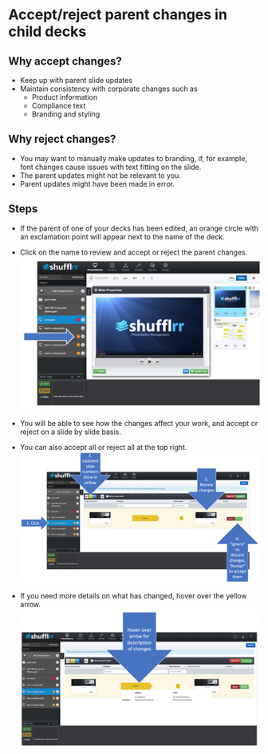 # Accept/reject parent changes in child decks

## Why accept changes? 

* Keep up with parent slide updates
* Maintain consistency with corporate changes such as 
	* Product information
	* Compliance text
	* Branding and styling 

## Why reject changes? 

* You may want to manually make updates to branding, if, for example, font changes cause  issues with text fitting on the slide. 
* The parent updates might not be relevant to you. 
* Parent updates might have been made in error. 

## Steps

* If the parent of one of your decks has been edited, an orange circle with an exclamation point will appear next to the name of the deck.
* Click on the name to review and accept or reject the parent changes.   
![Orange icon showing that there are changes](img/presentations-acceptchanges.png)

* You will be able to see how the changes affect your work, and accept or reject on a slide by slide basis. 
* You can also accept all or reject all at the top right. 
![Image of accepting and rejecting changes process](img/presentations-reviewchanges.png)

* If you need more details on what has changed, hover over the yellow arrow. 
![Image of accepting and rejecting changes process with hover](img/presentations-reviewchanges2.png)

